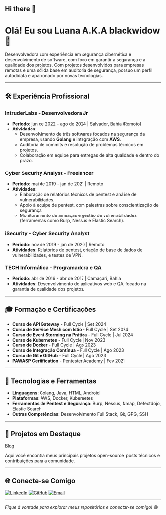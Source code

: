 ## Hi there 👋

# Olá! Eu sou Luana A.K.A blackwidow 👋

Desenvolvedora com experiência em segurança cibernética e desenvolvimento de software, com foco em garantir a segurança e a qualidade dos projetos. Com projetos desenvolvidos para empresas remotas e uma sólida base em auditoria de segurança, possuo um perfil autodidata e apaixonado por novas tecnologias.

---

## 🛠️ Experiência Profissional

### IntruderLabs - Desenvolvedora Jr 
- **Período**: jun de 2022 - ago de 2024 | Salvador, Bahia (Remoto)
- **Atividades**:
  - Desenvolvimento de três softwares focados na segurança da empresa, usando **Golang** e integração com **AWS**.
  - Auditoria de commits e resolução de problemas técnicos em projetos.
  - Colaboração em equipe para entregas de alta qualidade e dentro do prazo.

### Cyber Security Analyst - Freelancer
- **Período**: mai de 2019 - jan de 2021 | Remoto
- **Atividades**:
  - Elaboração de relatórios técnicos de pentest e análise de vulnerabilidades.
  - Apoio à equipe de pentest, com palestras sobre conscientização de segurança.
  - Monitoramento de ameaças e gestão de vulnerabilidades (ferramentas como Burp, Nessus e Elastic Search).

### iSecurity - Cyber Security Analyst
- **Período**: nov de 2019 - jan de 2020 | Remoto
- **Atividades**: Relatórios de pentest, criação de base de dados de vulnerabilidades, e testes de VPN.

### TECH Informática - Programadora e QA
- **Período**: abr de 2016 - abr de 2017 | Camaçari, Bahia
- **Atividades**: Desenvolvimento de aplicativos web e QA, focado na garantia de qualidade dos projetos.

---

## 🎓 Formação e Certificações

- **Curso de API Gateway** - Full Cycle | Set 2024
- **Curso de Service Mesh com Istio** - Full Cycle | Set 2024
- **Curso de Event Storming na Prática** - Full Cycle | Jul 2024
- **Curso de Kubernetes** - Full Cycle | Nov 2023
- **Curso de Docker** - Full Cycle | Ago 2023
- **Curso de Integração Contínua** - Full Cycle | Ago 2023
- **Curso de Git e GitHub** - Full Cycle | Ago 2023
- **PAWASP Certification** - Pentester Academy | Fev 2021

---

## 🧰 Tecnologias e Ferramentas

- **Linguagens**: Golang, Java, HTML, Android
- **Plataformas**: AWS, Docker, Kubernetes
- **Ferramentas de Pentest e Segurança**: Burp, Nessus, Nmap, Defectdojo, Elastic Search
- **Outras Competências**: Desenvolvimento Full Stack, Git, GPG, SSH

---

## 🚀 Projetos em Destaque

[Blog](blackwidow.com.br)

Aqui você encontra meus principais projetos open-source, posts técnicos e contribuições para a comunidade.

---

## 🌐 Conecte-se Comigo

[![LinkedIn](https://img.shields.io/badge/LinkedIn-Perfil-blue)](https://www.linkedin.com/in/black-widow)
[![GitHub](https://img.shields.io/badge/GitHub-Perfil-black)](https://github.com/bl4ckw1d0w)
[![Email](https://img.shields.io/badge/Email-seu.email%40exemplo.com-red)](mailto:blackwidow.sec@outlook.com)

---

_Fique à vontade para explorar meus repositórios e conectar-se comigo!_ 😄

